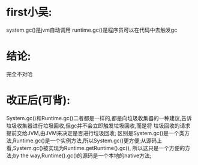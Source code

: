 # first小吴:
  system.gc()是jvm自动调用
  runtime.gc()是程序员可以在代码中去触发gc

# 结论:
  完全不对哈

# 改正后(可背):
  System.gc()和Runtime.gc()二者都是一样的,都是向垃圾收集器的一种建议,告诉垃圾收集器进行垃圾回收,但gc并不会立即触发垃圾回收,而是将
垃圾回收的请求提前交给JVM,由JVM来决定是否进行垃圾回收;
  区别是System.gc()是一个类方法,Runtime.gc()是一个实例方法,所以System.gc()更方便;从源码上看,System.gc()被实现为Runtime.getRuntime().gc(),
所以这只是一个方便的方法;by the way,Runtime().gc()的源码是一个本地的native方法;